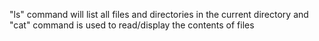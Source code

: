 "ls" command will list all files and directories in the current directory and "cat" command is used to read/display the contents of files